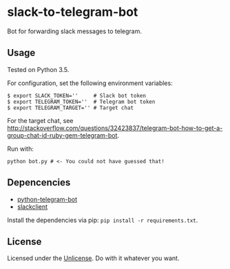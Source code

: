 # slack-to-telegram-bot
Bot for forwarding slack messages to telegram.

## Usage
Tested on Python 3.5.

For configuration, set the following environment variables:
```
$ export SLACK_TOKEN=''     # Slack bot token
$ export TELEGRAM_TOKEN=''  # Telegram bot token
$ export TELEGRAM_TARGET='' # Target chat
```
For the target chat, see http://stackoverflow.com/questions/32423837/telegram-bot-how-to-get-a-group-chat-id-ruby-gem-telegram-bot.

Run with:
```
python bot.py # <- You could not have guessed that!
```

## Depencencies
- [python-telegram-bot](https://github.com/python-telegram-bot/python-telegram-bot)
- [slackclient](https://github.com/slackapi/python-slackclient)

Install the dependencies via pip: `pip install -r requirements.txt`.

## License
Licensed under the [Unlicense](http://unlicense.org/).
Do with it whatever you want.
